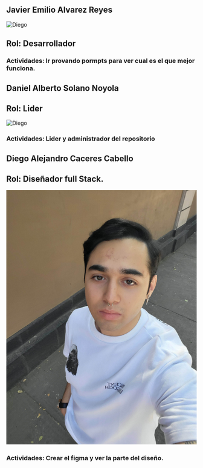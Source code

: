 ## Javier Emilio Alvarez Reyes

![Diego]( assets/javi.jpg)

## Rol: Desarrollador

### Actividades: Ir provando pormpts para ver cual es el que mejor funciona.

## Daniel Alberto Solano Noyola

## Rol: Lider

![Diego]( assets/dani.jpg)

### Actividades: Lider y administrador del repositorio

## Diego Alejandro Caceres Cabello

## Rol: Diseñador full Stack.

![Diego]( assets/diego.jpg)

### Actividades: Crear el figma y ver la parte del diseño.
